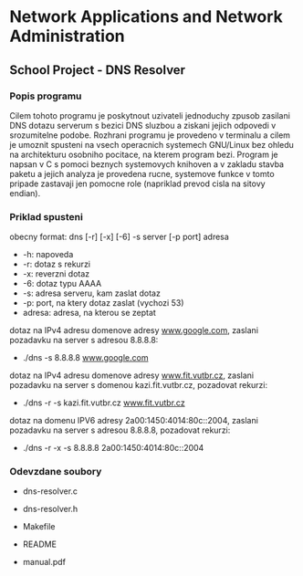# Network Applications and Network Administration
## School Project - DNS Resolver

### Popis programu

Cilem tohoto programu je poskytnout uzivateli jednoduchy zpusob zasilani DNS dotazu serverum s bezici DNS sluzbou a ziskani jejich odpovedi
v srozumitelne podobe. Rozhrani programu je provedeno v terminalu a cilem je umoznit spusteni na vsech operacnich systemech GNU/Linux
bez ohledu na architekturu osobniho pocitace, na kterem program bezi. Program je napsan v C s pomoci beznych systemovych knihoven a v zakladu
stavba paketu a jejich analyza je provedena rucne, systemove funkce v tomto pripade zastavaji jen pomocne role (napriklad prevod cisla
na sitovy endian).


### Priklad spusteni
obecny format:
dns [-r] [-x] [-6] -s server [-p port] adresa
* -h: napoveda
* -r: dotaz s rekurzi
* -x: reverzni dotaz
* -6: dotaz typu AAAA
* -s: adresa serveru, kam zaslat dotaz
* -p: port, na ktery dotaz zaslat (vychozi  53)
* adresa: adresa, na kterou se zeptat


dotaz na IPv4 adresu domenove adresy www.google.com, zaslani pozadavku na server s adresou 8.8.8.8:
* ./dns -s 8.8.8.8 www.google.com


dotaz na IPv4 adresu domenove adresy www.fit.vutbr.cz, zaslani pozadavku na server s domenou kazi.fit.vutbr.cz, pozadovat rekurzi:
* ./dns -r -s kazi.fit.vutbr.cz www.fit.vutbr.cz
    
    
dotaz na domenu IPV6 adresy 2a00:1450:4014:80c::2004, zaslani pozadavku na server s adresou 8.8.8.8, pozadovat rekurzi:
* ./dns -r -x -s 8.8.8.8 2a00:1450:4014:80c::2004



### Odevzdane soubory
* dns-resolver.c

* dns-resolver.h

* Makefile

* README

* manual.pdf
